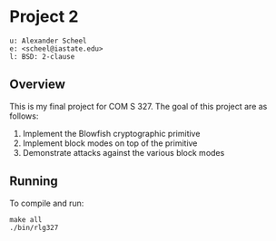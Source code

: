 # Project 2

    u: Alexander Scheel
    e: <scheel@iastate.edu>
    l: BSD: 2-clause

## Overview
This is my final project for COM S 327. The goal of this project are as follows:

1. Implement the Blowfish cryptographic primitive
2. Implement block modes on top of the primitive
3. Demonstrate attacks against the various block modes



## Running
To compile and run:  

    make all
    ./bin/rlg327
